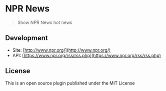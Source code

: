 # NPR News

> Show NPR News hot news

## Development

* Site: [http://www.npr.org/](http://www.npr.org/)
* API: [https://www.npr.org/rss/rss.php](https://www.npr.org/rss/rss.php)

## License

This is an open source plugin published under the MIT License